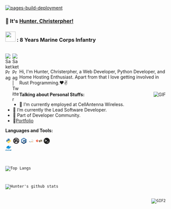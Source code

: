 [![pages-build-deployment](https://github.com/djhunter67/djhunter67.github.io/actions/workflows/pages/pages-build-deployment/badge.svg)](https://github.com/djhunter67/djhunter67.github.io/actions/workflows/pages/pages-build-deployment)
<br />

###  👋 It's [Hunter, Christerpher!](https://christerpher.github.io/) 

### <img src="https://user-images.githubusercontent.com/25860608/190861069-a7c3cf6d-d406-4ef3-a4ad-15885466438c.png" width="32" height="32" /> : 8 Years Marine Corps Infantry 




<br/>



<a href="https://www.linkedin.com/in/christerpher/">
<img align="left" alt="Saket Prag" width="22px" src="https://cdn.jsdelivr.net/npm/simple-icons@v3/icons/linkedin.svg" />
</a>
<a href="https://www.youtube.com/channel/UCMbsTPUBTCXLVNGF0F7coiA">
<img align="left" alt="Saket Prag | Twitter" width="22px" src="https://cdn.jsdelivr.net/npm/simple-icons@v3/icons/youtube.svg" />
</a>
<br />

<br />

Hi, I'm Hunter, Christerpher, a Web Developer, Python Developer, and Home Hosting Enthusiast. Apart from that I love getting involved in Rust Programming.❤✌

<img align="right" alt="GIF" src="https://media.giphy.com/media/kGFqR72PTCTujo6uKE/giphy.gif" />



**Talking about Personal Stuffs:**

- 🔭 I’m currently employed at CellAntenna Wireless.
- 🌱 I’m currently the Lead Software Developer.
- 👯 Part of Developer Community.
- 📝[Portfolio](https://djhunter67.github.io/)



**Languages and Tools:**

<code><img height="20" src="https://raw.githubusercontent.com/github/explore/80688e429a7d4ef2fca1e82350fe8e3517d3494d/topics/python/python.png"></code>
<code><img height="20" src="https://raw.githubusercontent.com/github/explore/80688e429a7d4ef2fca1e82350fe8e3517d3494d/topics/rust/rust.png"></code>
<code><img height="20" src="https://raw.githubusercontent.com/github/explore/80688e429a7d4ef2fca1e82350fe8e3517d3494d/topics/cpp/cpp.png"></code>
<code><img height="20" src="https://raw.githubusercontent.com/github/explore/80688e429a7d4ef2fca1e82350fe8e3517d3494d/topics/mysql/mysql.png"></code>
<code><img height="20" src="https://raw.githubusercontent.com/github/explore/80688e429a7d4ef2fca1e82350fe8e3517d3494d/topics/git/git.png"></code>
<code><img height="20" src="https://raw.githubusercontent.com/github/explore/80688e429a7d4ef2fca1e82350fe8e3517d3494d/topics/terminal/terminal.png">
<code><img height="20" src="https://raw.githubusercontent.com/github/explore/80688e429a7d4ef2fca1e82350fe8e3517d3494d/topics/docker/docker.png">
</code>

 ![Top Langs](https://github-readme-stats.vercel.app/api/top-langs/?username=djhunter67&exclude_repo=Crime-analysis&hide=css,sass&theme=tokyonight)

![Hunter's github stats](https://github-readme-stats.vercel.app/api?username=djhunter67&show_icons=true&hide_border=true)
  
  <img align="right" alt="GIF2" src="https://media.giphy.com/media/ZB2R2hgFQ3tppCJUiv/giphy-downsized-large.gif" />
  

